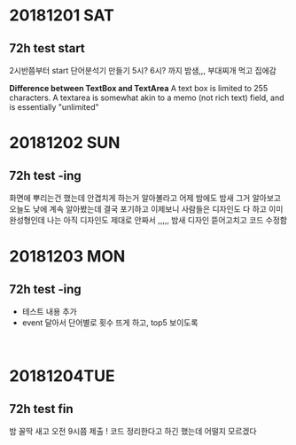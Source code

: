 # 20181201 SAT
## 72h test start

2시반쯤부터 start 
단어분석기 만들기
5시? 6시? 까지 밤샘,,, 부대찌개 먹고 집에감

**Difference between TextBox and TextArea**
A text box is limited to 255 characters. A textarea is somewhat akin to a memo (not rich text) field, and is essentially "unlimited"
<br />


# 20181202 SUN
## 72h test -ing

화면에 뿌리는건 했는데 안겹치게 하는거 알아볼라고 어제 밤에도 밤새 그거 알아보고 오늘도 낮에 계속 알아봤는데 결국 포기하고 
이제보니 사람들은 디자인도 다 하고 이미 완성형인데 
나는 아직 디자인도 제대로 안짜서 ,,,,, 밤새 디자인 뜯어고치고 코드 수정함
<br />


# 20181203 MON
## 72h test -ing

- 테스트 내용 추가 
- event 달아서 단어별로 횟수 뜨게 하고, top5 보이도록
<br />


# 20181204TUE 
## 72h test fin
밤 꼴딱 새고 오전 9시쯤 제출 ! 
코드 정리한다고 하긴 했는데 어떨지 모르겠다
